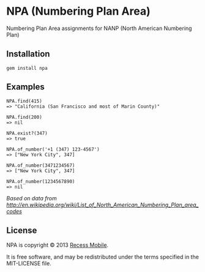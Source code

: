 NPA (Numbering Plan Area)
===

Numbering Plan Area assignments for NANP (North American Numbering Plan)

Installation
---

    gem install npa
    
Examples
---

    NPA.find(415)
    => "California (San Francisco and most of Marin County)" 

    NPA.find(200)
    => nil
    
    NPA.exist?(347)
    => true 

    NPA.of_number('+1 (347) 123-4567')
    => ["New York City", 347]
    
    NPA.of_number(3471234567)
    => ["New York City", 347] 
    
    NPA.of_number(1234567890)
    => nil 
    
*Based on data from http://en.wikipedia.org/wiki/List_of_North_American_Numbering_Plan_area_codes*

License
-------

NPA is copyright © 2013 [Recess Mobile](http://recess.im/).

It is free software, and may be redistributed under the terms specified in the MIT-LICENSE file.
